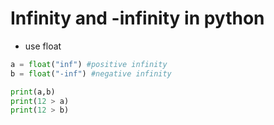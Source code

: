 # Infinity and -infinity in python
- use float
```python
a = float("inf") #positive infinity
b = float("-inf") #negative infinity

print(a,b)
print(12 > a)
print(12 > b)
```